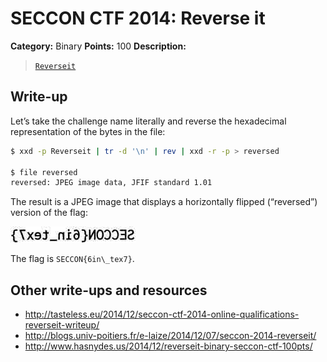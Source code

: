 # SECCON CTF 2014: Reverse it

**Category:** Binary
**Points:** 100
**Description:**

> [`Reverseit`](Reverseit)

## Write-up

Let’s take the challenge name literally and reverse the hexadecimal representation of the bytes in the file:

```bash
$ xxd -p Reverseit | tr -d '\n' | rev | xxd -r -p > reversed

$ file reversed
reversed: JPEG image data, JFIF standard 1.01
```

The result is a JPEG image that displays a horizontally flipped (“reversed”) version of the flag:

![](reversed.jpg)

The flag is `SECCON{6in\_tex7}`.

## Other write-ups and resources

* <http://tasteless.eu/2014/12/seccon-ctf-2014-online-qualifications-reverseit-writeup/>
* <http://blogs.univ-poitiers.fr/e-laize/2014/12/07/seccon-2014-reverseit/>
* <http://www.hasnydes.us/2014/12/reverseit-binary-seccon-ctf-100pts/>
